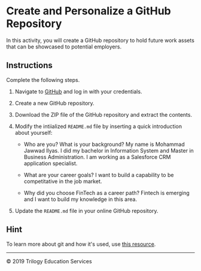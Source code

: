 # Create and Personalize a GitHub Repository

In this activity, you will create a GitHub repository to hold future work assets that can be showcased to potential employers.

## Instructions

Complete the following steps.

1. Navigate to [GitHub](https://www.github.com) and log in with your credentials.

1. Create a new GitHub repository.

1. Download the ZIP file of the GitHub repository and extract the contents.

1. Modify the intiialized `README.md` file by inserting a quick introduction about yourself:

    * Who are you? What is your background?
    	My name is Mohammad Jawwad Ilyas. I did my bachelor in Information System and Master in Business Administration. I am working as a Salesforce CRM application specialist.

    * What are your career goals?
    I want to build a capability to be competitative in the job market.

    * Why did you choose FinTech as a career path?
    Fintech is emerging and I want to build my knowledge in this area.

1. Update the `README.md` file in your online GitHub repository.

## Hint

To learn more about git and how it's used, use [this resource](https://www.atlassian.com/git/tutorials/what-is-git).

---

© 2019 Trilogy Education Services

